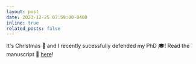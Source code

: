 ```yaml
---
layout: post
date: 2023-12-25 07:59:00-0400
inline: true
related_posts: false
---
```


It's Christmas :christmas_tree: and I recently sucessfully defended my PhD :mortar_board:! Read the manuscript :book: <a href="https://hal.science/tel-04501905v2/document">here</a>!
